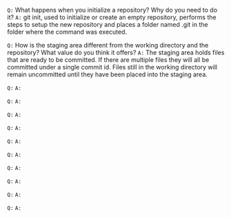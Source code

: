 `Q:` What happens when you initialize a repository? Why do you need to do it?
`A:` git init, used to initialize or create an empty repository, performs the steps to setup the new repository and places a folder named .git in the folder where the command was executed.

`Q:` How is the staging area different from the working directory and the repository? What value do you think it offers?
`A:` The staging area holds files that are ready to be committed.  If there are multiple files they will all be committed under a single commit id. Files still in the working directory will remain uncommitted until they have been placed into the staging area.

`Q:` 
`A:` 

`Q:` 
`A:` 

`Q:` 
`A:` 

`Q:` 
`A:` 

`Q:` 
`A:` 

`Q:` 
`A:` 

`Q:` 
`A:` 

`Q:` 
`A:` 

`Q:` 
`A:` 

`Q:` 
`A:` 
